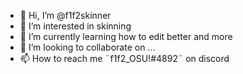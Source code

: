 - 👋 Hi, I’m @f1f2skinner
- 👀 I’m interested in skinning
- 🌱 I’m currently learning how to edit better and more
- 💞️ I’m looking to collaborate on ...
- 📫 How to reach me ¨f1f2_OSU!#4892¨ on discord 

<!---
f1f2skinner/f1f2skinner is a ✨ special ✨ repository because its `README.md` (this file) appears on your GitHub profile.
You can click the Preview link to take a look at your changes.
--->
